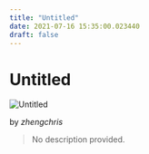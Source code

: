 ```yaml
---
title: "Untitled"
date: 2021-07-16 15:35:00.023440
draft: false
---
```


# Untitled

![Untitled](../images/4a763174-e675-11eb-bb0e-60f262b60b65.png)

by *zhengchris*



> No description provided.